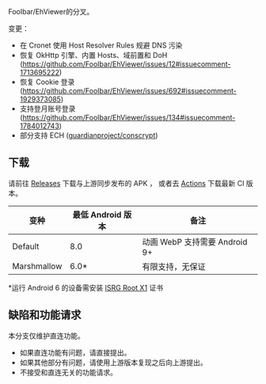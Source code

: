 FooIbar/EhViewer的分叉。

变更：


- 在 Cronet 使用 Host Resolver Rules 规避 DNS 污染
- 恢复 OkHttp 引擎、内置 Hosts、域前置和 DoH (https://github.com/FooIbar/EhViewer/issues/12#issuecomment-1713695222)
- 恢复 Cookie 登录 (https://github.com/FooIbar/EhViewer/issues/692#issuecomment-1929373085)
- 支持登月账号登录 (https://github.com/FooIbar/EhViewer/issues/134#issuecomment-1784012743)
- 部分支持 ECH ([guardianproject/conscrypt](https://github.com/guardianproject/conscrypt))

## 下载

请前往 [Releases](//github.com/UjuiUjuMandan/EhViewer/releases) 下载与上游同步发布的 APK ， 或者去 [Actions](//github.com/UjuiUjuMandan/EhViewer/actions/workflows/ci.yml) 下载最新 CI 版本。

| 变种          | 最低 Android 版本 | 备注                      |
|-------------|---------------|-------------------------|
| Default     | 8.0           | 动画 WebP 支持需要 Android 9+ |
| Marshmallow | 6.0*          | 有限支持，无保证                |

*运行 Android 6 的设备需安装 [ISRG Root X1](https://letsencrypt.org/certs/isrgrootx1.pem) 证书

## 缺陷和功能请求

本分支仅维护直连功能。

- 如果直连功能有问题，请直接提出。
- 如果其他部分有问题，请使用上游版本复现之后向上游提出。
- 不接受和直连无关的功能请求。
